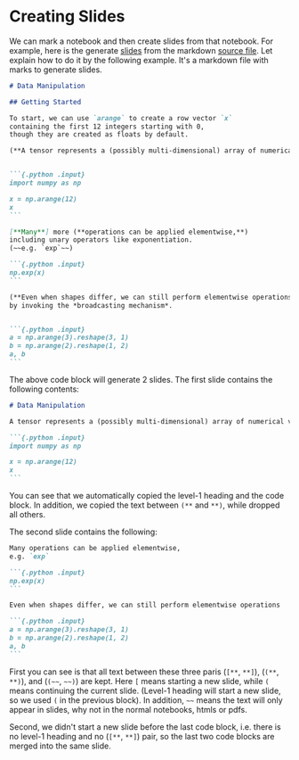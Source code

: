 # Creating Slides

We can mark a notebook and then create slides from that notebook. For example, here is the generate [slides](https://nbviewer.jupyter.org/format/slides/github/d2l-ai/d2l-pytorch-slides/blob/main/chapter_preliminaries/ndarray.ipynb#/) from the markdown [source file](https://github.com/d2l-ai/d2l-en/blob/master/chapter_preliminaries/ndarray.md).
Let explain how to do it by the following example. It's a markdown file with marks to
generate slides.

````md
# Data Manipulation

## Getting Started

To start, we can use `arange` to create a row vector `x`
containing the first 12 integers starting with 0,
though they are created as floats by default.

(**A tensor represents a (possibly multi-dimensional) array of numerical values. We can access a tensor's *shape*.**)


```{.python .input}
import numpy as np

x = np.arange(12)
x
```

[**Many**] more (**operations can be applied elementwise,**)
including unary operators like exponentiation.
(~~e.g. `exp`~~)

```{.python .input}
np.exp(x)
```

(**Even when shapes differ, we can still perform elementwise operations**)
by invoking the *broadcasting mechanism*.


```{.python .input}
a = np.arange(3).reshape(3, 1)
b = np.arange(2).reshape(1, 2)
a, b
```

````

The above code block will generate 2 slides. The first slide contains the following contents:

````md
# Data Manipulation

A tensor represents a (possibly multi-dimensional) array of numerical values. We can access a tensor's *shape*.

```{.python .input}
import numpy as np

x = np.arange(12)
x
```
````

You can see that we automatically copied the level-1 heading and the code block.
In addition, we copied the text between `(**` and `**)`, while dropped all others.

The second slide contains the following:

````md
Many operations can be applied elementwise,
e.g. `exp`

```{.python .input}
np.exp(x)
```

Even when shapes differ, we can still perform elementwise operations

```{.python .input}
a = np.arange(3).reshape(3, 1)
b = np.arange(2).reshape(1, 2)
a, b
```
````

First you can see is that all text between these three paris
(`[**`, `**]`),
(`(**`, `**)`), and
(`(~~`, `~~)`) are kept.
Here `[` means starting a new slide, while `(` means continuing the current slide.
(Level-1 heading will start a new slide, so we used `(` in the previous block).
In addition, `~~` means the text will only appear in slides,
why not in the normal notebooks, htmls or pdfs.

Second, we didn't start a new slide before the last code block, i.e. there is no
level-1 heading and no (`[**`, `**]`) pair, so the last two code blocks are merged
into the same slide.

